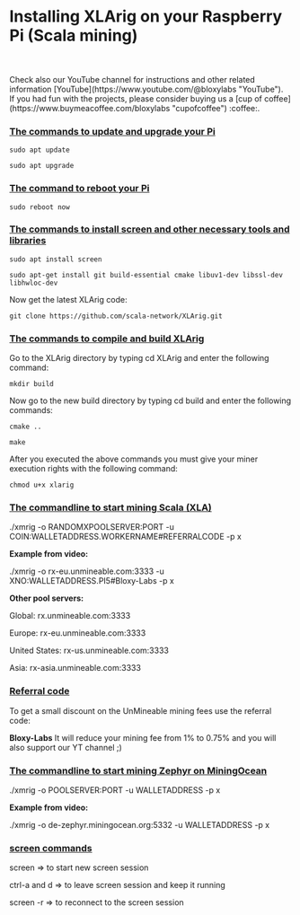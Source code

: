 # Installing XLArig on your Raspberry Pi (Scala mining)

<br>
<br>
Check also our YouTube channel for instructions and other related information [YouTube](https://www.youtube.com/@bloxylabs "YouTube").
<br>
If you had fun with the projects, please consider buying us a [cup of coffee](https://www.buymeacoffee.com/bloxylabs "cupofcoffee") :coffee:.

<h3><u>The commands to update and upgrade your Pi</u></h3>

```
sudo apt update
```
```
sudo apt upgrade
```

<h3><u>The command to reboot your Pi</u></h3>

```
sudo reboot now
```

<h3><u>The commands to install screen and other necessary tools and libraries </u></h3>

```
sudo apt install screen
```
```
sudo apt-get install git build-essential cmake libuv1-dev libssl-dev libhwloc-dev
```
Now get the latest XLArig code:

```
git clone https://github.com/scala-network/XLArig.git
```

<h3><u>The commands to compile and build XLArig</u></h3>

Go to the XLArig directory by typing cd XLArig and enter the following command:

```
mkdir build
```

Now go to the new build directory by typing cd build and enter the following commands:

```
cmake ..
```
```
make
```

After you executed the above commands you must give your miner execution rights with the following command:
```
chmod u+x xlarig
```

<h3><u>The commandline to start mining Scala (XLA)</u></h3>

<p>./xmrig -o RANDOMXPOOLSERVER:PORT -u COIN:WALLETADDRESS.WORKERNAME#REFERRALCODE -p x</p>

**Example from video:**

<p>./xmrig -o rx-eu.unmineable.com:3333 -u XNO:WALLETADDRESS.PI5#Bloxy-Labs -p x</p>

**Other pool servers:**

<p>Global: rx.unmineable.com:3333</p>
<p>Europe: rx-eu.unmineable.com:3333</p>
<p>United States: rx-us.unmineable.com:3333</p>
<p>Asia: rx-asia.unmineable.com:3333</p>

<h3><u>Referral code</u></h3>
To get a small discount on the UnMineable mining fees use the referral code:

**Bloxy-Labs**
It will reduce your mining fee from 1% to 0.75% and you will also support our YT channel ;)

<h3><u>The commandline to start mining Zephyr on MiningOcean</u></h3>

<p>./xmrig -o POOLSERVER:PORT -u WALLETADDRESS -p x</p>

**Example from video:**

<p>./xmrig -o de-zephyr.miningocean.org:5332 -u WALLETADDRESS -p x</p>


<h3><u>screen commands</u></h3>
<p>screen => to start new screen session</p>
<p>ctrl-a and d => to leave screen session and keep it running</p>
<p>screen -r => to reconnect to the screen session</p>

